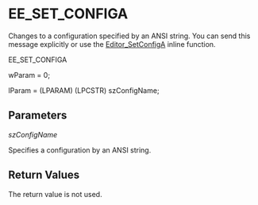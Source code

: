 # EE\_SET\_CONFIGA

Changes to a configuration specified by an ANSI string. You can send this
message explicitly or use the
[Editor\_SetConfigA](../macro/editor_setconfiga)
inline function.

EE\_SET\_CONFIGA

wParam = 0;

lParam = (LPARAM) (LPCSTR) szConfigName;

## Parameters

_szConfigName_

Specifies a configuration by an ANSI string.

## Return Values

The return value is not used.
